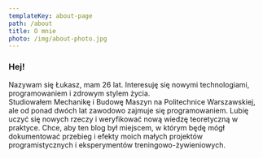 ```yaml
---
templateKey: about-page
path: /about
title: O mnie
photo: /img/about-photo.jpg
---
```

### Hej!

Nazywam się Łukasz, mam 26 lat. Interesuję się nowymi technologiami, programowaniem i zdrowym stylem życia.\
Studiowałem Mechanikę i Budowę Maszyn na Politechnice Warszawskiej, ale od ponad dwóch lat zawodowo zajmuje się programowaniem. Lubię uczyć się nowych rzeczy i weryfikować nową wiedzę teoretyczną w praktyce. Chce, aby ten blog był miejscem, w którym będę mógł dokumentować przebieg i efekty moich małych projektów programistycznych i eksperymentów treningowo-żywieniowych.